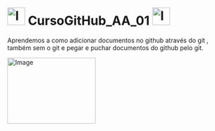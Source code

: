 
# <img src="https://ifatec.github.io/images/base/github.png" alt="Image" height="40" width="40" > CursoGitHub_AA_01 <img src="https://git-scm.com/images/logos/downloads/Git-Icon-1788C.png" alt="Image" height="40" width="40" >

Aprendemos a como adicionar documentos no github através do git , também sem o git e pegar e puchar documentos do github pelo git.


 <img src="https://videosdeti.com.br/wp-content/uploads/2018/12/git-githu-cover.png" alt="Image" height="150" width="200" >
